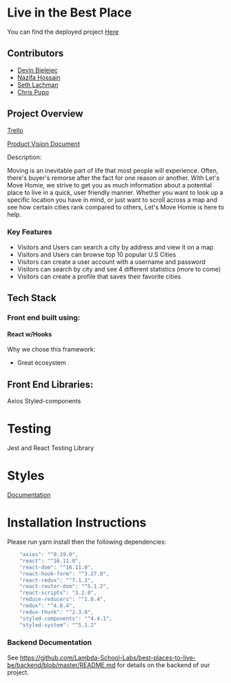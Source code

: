 # Live in the Best Place

You can find the deployed project [Here](https://www.liveinthebestplace.com)

## Contributors

- [Devin Bielejec](https://github.com/Devin-Bielejec)
- [Nazifa Hossain](https://github.com/ampers-and)
- [Seth Lachman](https://github.com/stlachman)
- [Chris Pupo](https://github.com/ChrisPupo22)

## Project Overview

[Trello](https://trello.com/b/Ff6i9yiF/best-places-to-live)

[Product Vision Document](https://www.notion.so/Best-Places-to-Live-57d6b61b6248443484edaf4d8e0e9092)

Description:

Moving is an inevitable part of life that most people will experience. Often, there's buyer's remorse after the fact for one reason or another. With Let's Move Homie, we strive to get you as much information about a potential place to live in a quick, user friendly manner. Whether you want to look up a specific location you have in mind, or just want to scroll across a map and see how certain cities rank compared to others, Let's Move Homie is here to help.

### Key Features

- Visitors and Users can search a city by address and view it on a map
- Visitors and Users can browse top 10 popular U.S Cities
- Visitors can create a user account with a username and password
- Visitors can search by city and see 4 different statistics (more to come)
- Visitors can create a profile that saves their favorite cities

## Tech Stack

### Front end built using:

#### React w/Hooks

Why we chose this framework:

- Great ecosystem

## Front End Libraries:

Axios
Styled-components

# Testing

Jest and React Testing Library

# Styles

[Documentation](./src/styles/README.md)

# Installation Instructions

Please run yarn install then the following dependencies:

```js
    "axios": "^0.19.0",
    "react": "^16.11.0",
    "react-dom": "^16.11.0",
    "react-hook-form": "^3.27.0",
    "react-redux": "^7.1.3",
    "react-router-dom": "^5.1.2",
    "react-scripts": "3.2.0",
    "reduce-reducers": "^1.0.4",
    "redux": "^4.0.4",
    "redux-thunk": "^2.3.0",
    "styled-components": "^4.4.1",
    "styled-system": "^5.1.2"
```

### Backend Documentation

See https://github.com/Lambda-School-Labs/best-places-to-live-be/backend/blob/master/README.md for details on the backend of our project.

